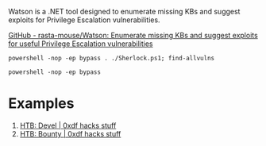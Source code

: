 Watson is a .NET tool designed to enumerate missing KBs and suggest exploits for Privilege Escalation vulnerabilities.

[GitHub - rasta-mouse/Watson: Enumerate missing KBs and suggest exploits for useful Privilege Escalation vulnerabilities](https://github.com/rasta-mouse/Watson)

`powershell -nop -ep bypass . ./Sherlock.ps1; find-allvulns`

`powershell -nop -ep bypass`


# Examples

1. [HTB: Devel | 0xdf hacks stuff](https://0xdf.gitlab.io/2019/03/05/htb-devel.html#privesc-alternative-with-metasploit)
2. [HTB: Bounty | 0xdf hacks stuff](https://0xdf.gitlab.io/2018/10/27/htb-bounty.html)
